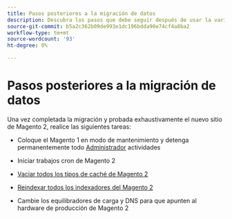 ```yaml
---
title: Pasos posteriores a la migración de datos
description: Descubra los pasos que debe seguir después de usar la variable [!DNL Data Migration Tool] para migrar datos del Magento 1 al Magento 2.
source-git-commit: b5a2c362b09de993e1dc196bdda90e74cf4a8ba2
workflow-type: tm+mt
source-wordcount: '93'
ht-degree: 0%

---
```



# Pasos posteriores a la migración de datos

Una vez completada la migración y probada exhaustivamente el nuevo sitio de Magento 2, realice las siguientes tareas:

* Coloque el Magento 1 en modo de mantenimiento y detenga permanentemente todo [Administrador](https://glossary.magento.com/admin) actividades

* Iniciar trabajos cron de Magento 2

* [Vaciar todos los tipos de caché de Magento 2](https://experienceleague.adobe.com/docs/commerce-operations/configuration-guide/cli/manage-cache.html#clean-and-flush-cache-types)

* [Reindexar todos los indexadores del Magento 2](https://experienceleague.adobe.com/docs/commerce-operations/configuration-guide/cli/manage-indexers.html#reindex)

* Cambie los equilibradores de carga y DNS para que apunten al hardware de producción de Magento 2
